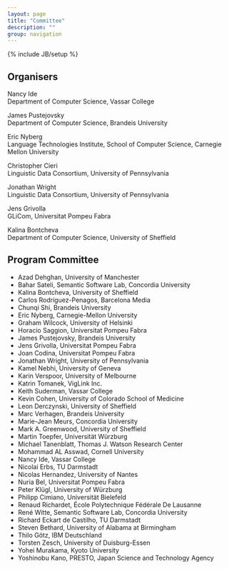 ```yaml
---
layout: page
title: "Committee"
description: ""
group: navigation
---
```

{% include JB/setup %}

Organisers
----------
Nancy Ide  
Department of Computer Science, Vassar College

James Pustejovsky  
Department of Computer Science, Brandeis University

Eric Nyberg  
Language Technologies Institute, School of Computer Science, Carnegie Mellon University

Christopher Cieri  
Linguistic Data Consortium, University of Pennsylvania

Jonathan Wright  
Linguistic Data Consortium, University of Pennsylvania

Jens Grivolla  
GLiCom, Universitat Pompeu Fabra

Kalina Bontcheva  
Department of Computer Science, University of Sheffield

Program Committee
-----------------

* Azad Dehghan, University of Manchester
* Bahar Sateli, Semantic Software Lab, Concordia University
* Kalina Bontcheva, University of Sheffield
* Carlos Rodríguez-Penagos, Barcelona Media
* Chunqi Shi, Brandeis University
* Eric Nyberg, Carnegie-Mellon University
* Graham Wilcock, University of Helsinki
* Horacio Saggion, Universitat Pompeu Fabra
* James Pustejovsky, Brandeis University
* Jens Grivolla, Universitat Pompeu Fabra
* Joan Codina, Universitat Pompeu Fabra
* Jonathan Wright, University of Pennsylvania
* Kamel Nebhi, University of Geneva
* Karin Verspoor, University of Melbourne
* Katrin Tomanek, VigLink Inc.
* Keith Suderman, Vassar College
* Kevin Cohen, University of Colorado School of Medicine
* Leon Derczynski, University of Sheffield
* Marc Verhagen, Brandeis University
* Marie-Jean Meurs, Concordia University
* Mark A. Greenwood, University of Sheffield
* Martin Toepfer, Universität Würzburg
* Michael Tanenblatt, Thomas J. Watson Research Center
* Mohammad AL Asswad, Cornell University
* Nancy Ide, Vassar College
* Nicolai Erbs, TU Darmstadt
* Nicolas Hernandez, University of Nantes
* Nuria Bel, Universitat Pompeu Fabra
* Peter Klügl, University of Würzburg
* Philipp Cimiano, Universität Bielefeld
* Renaud Richardet, École Polytechnique Fédérale De Lausanne
* René Witte, Semantic Software Lab, Concordia University
* Richard Eckart de Castilho, TU Darmstadt
* Steven Bethard, University of Alabama at Birmingham
* Thilo Götz, IBM Deutschland
* Torsten Zesch, University of Duisburg-Essen
* Yohei Murakama, Kyoto University
* Yoshinobu Kano, PRESTO, Japan Science and Technology Agency
